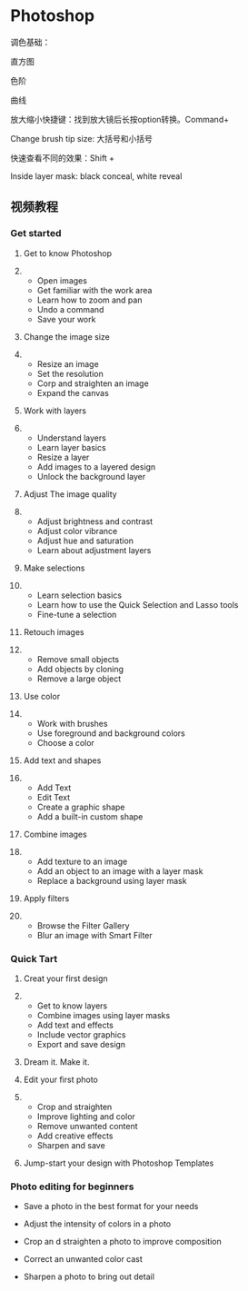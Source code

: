 # Photoshop

调色基础：

直方图

色阶

曲线



放大缩小快捷键：找到放大镜后长按option转换。Command+

Change brush tip size: 大括号和小括号

快速查看不同的效果：Shift +

Inside layer mask: black conceal, white reveal



## 视频教程

### Get started

1. Get to know Photoshop

2. - Open images
   - Get familiar with the work area
   - Learn how to zoom and pan
   - Undo a command
   - Save your work

3. Change the image size

4. - Resize an image
   - Set the resolution 
   - Corp and straighten an image 
   - Expand the canvas

5. Work with layers

6. - Understand layers
   - Learn layer basics 
   - Resize a layer
   - Add images to a layered design
   - Unlock the background layer

7. Adjust The image quality 

8. - Adjust brightness and contrast 
   - Adjust color vibrance
   - Adjust hue and saturation 
   - Learn about adjustment layers

9. Make selections

10. - Learn selection basics
    - Learn how to use the Quick Selection and Lasso tools
    - Fine-tune a selection 

11. Retouch images

12. - Remove small objects 
    - Add objects by cloning 
    - Remove a large object

13. Use color

14. - Work with brushes
    - Use foreground and background colors 
    - Choose a color

15. Add text and shapes

16. - Add Text
    - Edit Text
    - Create a graphic shape
    - Add a built-in custom shape

17. Combine images

18. - Add texture to an image
    - Add an object to an image with a layer mask
    - Replace a background using layer mask 

19. Apply filters

20. - Browse the Filter Gallery 
    - Blur an image with Smart Filter

### Quick Tart

1. Creat your first design

2. - Get to know layers
   - Combine images using layer masks 
   - Add text and effects
   - Include vector graphics
   - Export and save design

3. Dream it. Make it.

4. Edit your first photo

5. - Crop and straighten 
   - Improve lighting and color
   - Remove unwanted content
   - Add creative effects
   - Sharpen and save

6. Jump-start your design with Photoshop Templates

### Photo editing for beginners 

- Save a photo in the best format for your needs

- Adjust the intensity of colors in a photo 

- Crop an d straighten a photo to improve composition 
- Correct an unwanted color cast
- Sharpen a photo to bring out detail